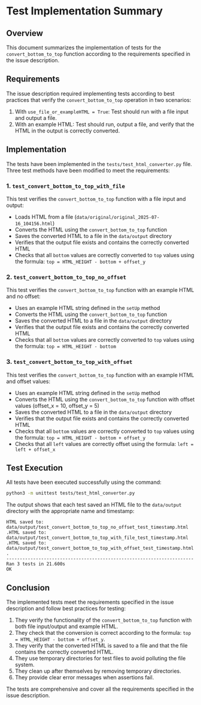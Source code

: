 # Test Implementation Summary

## Overview

This document summarizes the implementation of tests for the `convert_bottom_to_top` function according to the requirements specified in the issue description.

## Requirements

The issue description required implementing tests according to best practices that verify the `convert_bottom_to_top` operation in two scenarios:

1. With `use_file_or_exampleHTML = True`: Test should run with a file input and output a file.
2. With an example HTML: Test should run, output a file, and verify that the HTML in the output is correctly converted.

## Implementation

The tests have been implemented in the `tests/test_html_converter.py` file. Three test methods have been modified to meet the requirements:

### 1. `test_convert_bottom_to_top_with_file`

This test verifies the `convert_bottom_to_top` function with a file input and output:

- Loads HTML from a file (`data/original/original_2025-07-16_104156.html`)
- Converts the HTML using the `convert_bottom_to_top` function
- Saves the converted HTML to a file in the `data/output` directory
- Verifies that the output file exists and contains the correctly converted HTML
- Checks that all `bottom` values are correctly converted to `top` values using the formula: `top = HTML_HEIGHT - bottom + offset_y`

### 2. `test_convert_bottom_to_top_no_offset`

This test verifies the `convert_bottom_to_top` function with an example HTML and no offset:

- Uses an example HTML string defined in the `setUp` method
- Converts the HTML using the `convert_bottom_to_top` function
- Saves the converted HTML to a file in the `data/output` directory
- Verifies that the output file exists and contains the correctly converted HTML
- Checks that all `bottom` values are correctly converted to `top` values using the formula: `top = HTML_HEIGHT - bottom`

### 3. `test_convert_bottom_to_top_with_offset`

This test verifies the `convert_bottom_to_top` function with an example HTML and offset values:

- Uses an example HTML string defined in the `setUp` method
- Converts the HTML using the `convert_bottom_to_top` function with offset values (offset_x = 10, offset_y = 5)
- Saves the converted HTML to a file in the `data/output` directory
- Verifies that the output file exists and contains the correctly converted HTML
- Checks that all `bottom` values are correctly converted to `top` values using the formula: `top = HTML_HEIGHT - bottom + offset_y`
- Checks that all `left` values are correctly offset using the formula: `left = left + offset_x`

## Test Execution

All tests have been executed successfully using the command:

```bash
python3 -m unittest tests/test_html_converter.py
```

The output shows that each test saved an HTML file to the `data/output` directory with the appropriate name and timestamp:

```
HTML saved to: data/output/test_convert_bottom_to_top_no_offset_test_timestamp.html
.HTML saved to: data/output/test_convert_bottom_to_top_with_file_test_timestamp.html
.HTML saved to: data/output/test_convert_bottom_to_top_with_offset_test_timestamp.html
.
----------------------------------------------------------------------
Ran 3 tests in 21.600s
OK
```

## Conclusion

The implemented tests meet the requirements specified in the issue description and follow best practices for testing:

1. They verify the functionality of the `convert_bottom_to_top` function with both file input/output and example HTML.
2. They check that the conversion is correct according to the formula: `top = HTML_HEIGHT - bottom + offset_y`.
3. They verify that the converted HTML is saved to a file and that the file contains the correctly converted HTML.
4. They use temporary directories for test files to avoid polluting the file system.
5. They clean up after themselves by removing temporary directories.
6. They provide clear error messages when assertions fail.

The tests are comprehensive and cover all the requirements specified in the issue description.